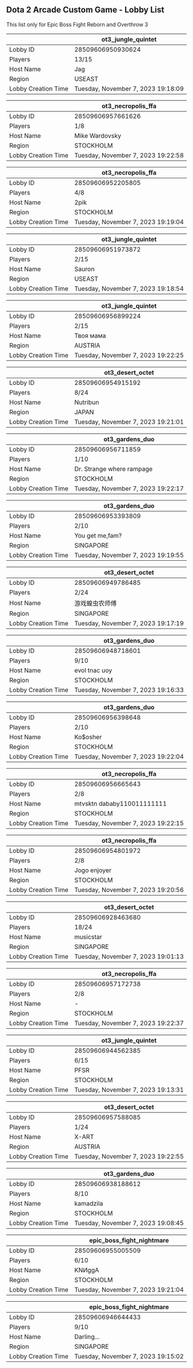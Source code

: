 ## Dota 2 Arcade Custom Game - Lobby List

This list only for Epic Boss Fight Reborn and Overthrow 3

|  | ot3_jungle_quintet |
| ------ | ------ |
| Lobby ID | 28509606950930624 |
| Players | 13/15 |
| Host Name | Jag |
| Region | USEAST |
| Lobby Creation Time | Tuesday, November 7, 2023 19:18:09 |


|  | ot3_necropolis_ffa |
| ------ | ------ |
| Lobby ID | 28509606957661626 |
| Players | 1/8 |
| Host Name | Mike Wardovsky |
| Region | STOCKHOLM |
| Lobby Creation Time | Tuesday, November 7, 2023 19:22:58 |


|  | ot3_necropolis_ffa |
| ------ | ------ |
| Lobby ID | 28509606952205805 |
| Players | 4/8 |
| Host Name | 2pik |
| Region | STOCKHOLM |
| Lobby Creation Time | Tuesday, November 7, 2023 19:19:04 |


|  | ot3_jungle_quintet |
| ------ | ------ |
| Lobby ID | 28509606951973872 |
| Players | 2/15 |
| Host Name | Sauron |
| Region | USEAST |
| Lobby Creation Time | Tuesday, November 7, 2023 19:18:54 |


|  | ot3_jungle_quintet |
| ------ | ------ |
| Lobby ID | 28509606956899224 |
| Players | 2/15 |
| Host Name | Твоя мама |
| Region | AUSTRIA |
| Lobby Creation Time | Tuesday, November 7, 2023 19:22:25 |


|  | ot3_desert_octet |
| ------ | ------ |
| Lobby ID | 28509606954915192 |
| Players | 8/24 |
| Host Name | Nutribun |
| Region | JAPAN |
| Lobby Creation Time | Tuesday, November 7, 2023 19:21:01 |


|  | ot3_gardens_duo |
| ------ | ------ |
| Lobby ID | 28509606956711859 |
| Players | 1/10 |
| Host Name | Dr. Strange where rampage |
| Region | STOCKHOLM |
| Lobby Creation Time | Tuesday, November 7, 2023 19:22:17 |


|  | ot3_gardens_duo |
| ------ | ------ |
| Lobby ID | 28509606953393809 |
| Players | 2/10 |
| Host Name | You get me,fam? |
| Region | SINGAPORE |
| Lobby Creation Time | Tuesday, November 7, 2023 19:19:55 |


|  | ot3_desert_octet |
| ------ | ------ |
| Lobby ID | 28509606949786485 |
| Players | 2/24 |
| Host Name | 游戏蝗虫农师傅 |
| Region | SINGAPORE |
| Lobby Creation Time | Tuesday, November 7, 2023 19:17:19 |


|  | ot3_gardens_duo |
| ------ | ------ |
| Lobby ID | 28509606948718601 |
| Players | 9/10 |
| Host Name | evol tnac uoy |
| Region | STOCKHOLM |
| Lobby Creation Time | Tuesday, November 7, 2023 19:16:33 |


|  | ot3_gardens_duo |
| ------ | ------ |
| Lobby ID | 28509606956398648 |
| Players | 2/10 |
| Host Name | Ko$osher |
| Region | STOCKHOLM |
| Lobby Creation Time | Tuesday, November 7, 2023 19:22:04 |


|  | ot3_necropolis_ffa |
| ------ | ------ |
| Lobby ID | 28509606956665643 |
| Players | 2/8 |
| Host Name | mtvsktn dababy110011111111 |
| Region | STOCKHOLM |
| Lobby Creation Time | Tuesday, November 7, 2023 19:22:15 |


|  | ot3_necropolis_ffa |
| ------ | ------ |
| Lobby ID | 28509606954801972 |
| Players | 2/8 |
| Host Name | Jogo enjoyer |
| Region | STOCKHOLM |
| Lobby Creation Time | Tuesday, November 7, 2023 19:20:56 |


|  | ot3_desert_octet |
| ------ | ------ |
| Lobby ID | 28509606928463680 |
| Players | 18/24 |
| Host Name | musicstar |
| Region | SINGAPORE |
| Lobby Creation Time | Tuesday, November 7, 2023 19:01:13 |


|  | ot3_necropolis_ffa |
| ------ | ------ |
| Lobby ID | 28509606957172738 |
| Players | 2/8 |
| Host Name | - |
| Region | STOCKHOLM |
| Lobby Creation Time | Tuesday, November 7, 2023 19:22:37 |


|  | ot3_jungle_quintet |
| ------ | ------ |
| Lobby ID | 28509606944562385 |
| Players | 6/15 |
| Host Name | PFSR |
| Region | STOCKHOLM |
| Lobby Creation Time | Tuesday, November 7, 2023 19:13:31 |


|  | ot3_desert_octet |
| ------ | ------ |
| Lobby ID | 28509606957588085 |
| Players | 1/24 |
| Host Name | X-ART |
| Region | AUSTRIA |
| Lobby Creation Time | Tuesday, November 7, 2023 19:22:55 |


|  | ot3_gardens_duo |
| ------ | ------ |
| Lobby ID | 28509606938188612 |
| Players | 8/10 |
| Host Name | kamadzila |
| Region | STOCKHOLM |
| Lobby Creation Time | Tuesday, November 7, 2023 19:08:45 |


|  | epic_boss_fight_nightmare |
| ------ | ------ |
| Lobby ID | 28509606955005509 |
| Players | 6/10 |
| Host Name | KNИggA |
| Region | STOCKHOLM |
| Lobby Creation Time | Tuesday, November 7, 2023 19:21:04 |


|  | epic_boss_fight_nightmare |
| ------ | ------ |
| Lobby ID | 28509606946644433 |
| Players | 9/10 |
| Host Name | Darling... |
| Region | SINGAPORE |
| Lobby Creation Time | Tuesday, November 7, 2023 19:15:02 |


